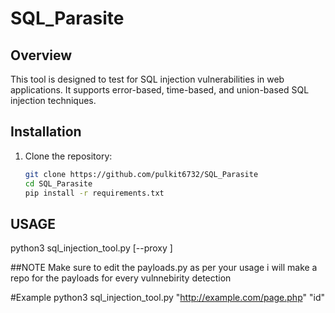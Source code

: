 # SQL_Parasite

## Overview

This tool is designed to test for SQL injection vulnerabilities in web applications. It supports error-based, time-based, and union-based SQL injection techniques.
 ## Installation

1. Clone the repository:
   ```bash
   git clone https://github.com/pulkit6732/SQL_Parasite
   cd SQL_Parasite
   pip install -r requirements.txt
## USAGE 
python3 sql_injection_tool.py <url> <parameter> [--proxy <proxy>]

##NOTE 
Make sure to edit the payloads.py as per your usage i will make a repo for the payloads for every vulnnebirity detection  

#Example 
python3 sql_injection_tool.py "http://example.com/page.php" "id" 


